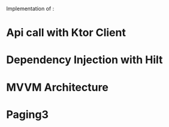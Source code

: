 
Implementation of :
# Api call with Ktor Client
# Dependency Injection with  Hilt 
# MVVM Architecture
# Paging3 

